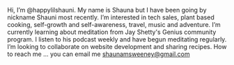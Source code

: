  Hi, I’m @happylilshauni. My name is Shauna but I have been going by nickname Shauni most recently.
 I’m interested in tech sales, plant based cooking, self-growth and self-awareness, travel, music and adventure. 
 I’m currently learning about meditation from Jay Shetty's Genius community program. I listen to his podcast weekly and have begun meditating regularly. 
 I’m looking to collaborate on website development and sharing recipes. 
 How to reach me ... you can email me shaunamsweeney@gmail.com
